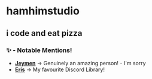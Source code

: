 
# hamhimstudio

i code and eat pizza
----
### ✨ - Notable Mentions!
- **[Jeymen](https://github.com/jeymen)** -> Genuinely an amazing person! - I'm sorry
- **[Eris](https://abal.moe/Eris/)** -> My favourite Discord Library!

